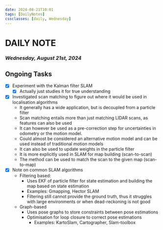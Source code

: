 ```yaml
---
date: 2024-08-21T10:01
tags: [DailyNotes]
cssclasses: [daily, Wednesday]
---
```

# DAILY NOTE
### *Wednesday, August 21st, 2024*

## Ongoing Tasks

- [x] Experiment with the Kalman filter SLAM
	- [x] Actually just studies it for true understanding
- [x] Investigated scan matching to figure out where it would be used in localisation algorithms
	- It generally has a wide application, but is decoupled from a particle filter
	- Scan matching entails more than just matching LIDAR scans, as features can also be used
	- It can however be used as a pre-correction step for uncertainties in odometry or the motion model. 
	- Could almost be considered an alternative motion model and can be used instead of traditional motion models
	- It can also be used to update weights in the particle filter
	- It is more explicitly used in SLAM for map building (scan-to-scan)
	- The method can be used to match the scan to the given map (scan-to-map)
- [x] Note on common SLAM algorithms
	- Filtering based:
		- Uses EKF of particle filter for state estimation and building the map based on state estimation
		-  Examples: Gmapping, Hector SLAM
		- Filtering still cannot provide the ground truth, thus it struggles with large environments or when dead-reckoning is not good
	- Graph-based
		- Uses pose graphs to store constraints between pose estimations
		- Optimisation for loop closure to correct pose estimations
			- Examples: KartoSlam, Cartographer, Slam-toolbox